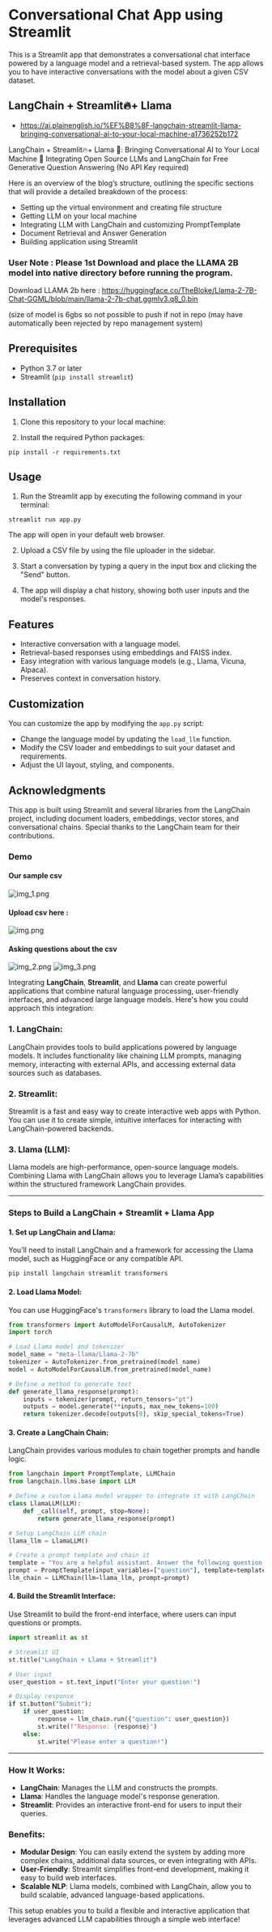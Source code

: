 # Conversational Chat App using Streamlit

This is a Streamlit app that demonstrates a conversational chat interface powered by a language model and a retrieval-based system. The app allows you to have interactive conversations with the model about a given CSV dataset.

## LangChain + Streamlit🔥+ Llama

* https://ai.plainenglish.io/%EF%B8%8F-langchain-streamlit-llama-bringing-conversational-ai-to-your-local-machine-a1736252b172

LangChain + Streamlit🔥+ Llama 🦙: Bringing Conversational AI to Your Local Machine 🤯
Integrating Open Source LLMs and LangChain for Free Generative Question Answering (No API Key required)

Here is an overview of the blog’s structure, outlining the specific sections that will provide a detailed breakdown of the process:

- Setting up the virtual environment and creating file structure
- Getting LLM on your local machine
- Integrating LLM with LangChain and customizing PromptTemplate
- Document Retrieval and Answer Generation
- Building application using Streamlit
  
### User Note : Please 1st Download and place the LLAMA 2B model into native directory before running the program.

Download LLAMA 2b here : https://huggingface.co/TheBloke/Llama-2-7B-Chat-GGML/blob/main/llama-2-7b-chat.ggmlv3.q8_0.bin

(size of model is 6gbs so not possible to push if not in repo (may have automatically been rejected by repo management system)

## Prerequisites

- Python 3.7 or later
- Streamlit (`pip install streamlit`)

## Installation

1. Clone this repository to your local machine:


2. Install the required Python packages:
```
pip install -r requirements.txt
```


## Usage

1. Run the Streamlit app by executing the following command in your terminal:

```
streamlit run app.py
```


The app will open in your default web browser.

2. Upload a CSV file by using the file uploader in the sidebar.

3. Start a conversation by typing a query in the input box and clicking the "Send" button.

4. The app will display a chat history, showing both user inputs and the model's responses.

## Features

- Interactive conversation with a language model.
- Retrieval-based responses using embeddings and FAISS index.
- Easy integration with various language models (e.g., Llama, Vicuna, Alpaca).
- Preserves context in conversation history.

## Customization

You can customize the app by modifying the `app.py` script:

- Change the language model by updating the `load_llm` function.
- Modify the CSV loader and embeddings to suit your dataset and requirements.
- Adjust the UI layout, styling, and components.

## Acknowledgments

This app is built using Streamlit and several libraries from the LangChain project, including document loaders, embeddings, vector stores, and conversational chains. Special thanks to the LangChain team for their contributions.

### Demo
#### Our sample csv
![img_1.png](img_1.png)

#### Upload csv here :
![img.png](img.png)

#### Asking questions about the csv
![img_2.png](img_2.png)
![img_3.png](img_3.png)


Integrating **LangChain**, **Streamlit**, and **Llama** can create powerful applications that combine natural language processing, user-friendly interfaces, and advanced large language models. Here's how you could approach this integration:

### 1. **LangChain:**
   LangChain provides tools to build applications powered by language models. It includes functionality like chaining LLM prompts, managing memory, interacting with external APIs, and accessing external data sources such as databases.

### 2. **Streamlit:**
   Streamlit is a fast and easy way to create interactive web apps with Python. You can use it to create simple, intuitive interfaces for interacting with LangChain-powered backends.

### 3. **Llama (LLM):**
   Llama models are high-performance, open-source language models. Combining Llama with LangChain allows you to leverage Llama’s capabilities within the structured framework LangChain provides.

---

### Steps to Build a LangChain + Streamlit + Llama App

#### **1. Set up LangChain and Llama:**

You’ll need to install LangChain and a framework for accessing the Llama model, such as HuggingFace or any compatible API.

```bash
pip install langchain streamlit transformers
```

#### **2. Load Llama Model:**

You can use HuggingFace's `transformers` library to load the Llama model.

```python
from transformers import AutoModelForCausalLM, AutoTokenizer
import torch

# Load Llama model and tokenizer
model_name = "meta-llama/Llama-2-7b"
tokenizer = AutoTokenizer.from_pretrained(model_name)
model = AutoModelForCausalLM.from_pretrained(model_name)

# Define a method to generate text
def generate_llama_response(prompt):
    inputs = tokenizer(prompt, return_tensors="pt")
    outputs = model.generate(**inputs, max_new_tokens=100)
    return tokenizer.decode(outputs[0], skip_special_tokens=True)
```

#### **3. Create a LangChain Chain:**

LangChain provides various modules to chain together prompts and handle logic.

```python
from langchain import PromptTemplate, LLMChain
from langchain.llms.base import LLM

# Define a custom Llama model wrapper to integrate it with LangChain
class LlamaLLM(LLM):
    def _call(self, prompt, stop=None):
        return generate_llama_response(prompt)

# Setup LangChain LLM chain
llama_llm = LlamaLLM()

# Create a prompt template and chain it
template = "You are a helpful assistant. Answer the following question: {question}"
prompt = PromptTemplate(input_variables=["question"], template=template)
llm_chain = LLMChain(llm=llama_llm, prompt=prompt)
```

#### **4. Build the Streamlit Interface:**

Use Streamlit to build the front-end interface, where users can input questions or prompts.

```python
import streamlit as st

# Streamlit UI
st.title("LangChain + Llama + Streamlit")

# User input
user_question = st.text_input("Enter your question:")

# Display response
if st.button("Submit"):
    if user_question:
        response = llm_chain.run({"question": user_question})
        st.write(f"Response: {response}")
    else:
        st.write("Please enter a question!")
```

---

### How It Works:
- **LangChain**: Manages the LLM and constructs the prompts.
- **Llama**: Handles the language model's response generation.
- **Streamlit**: Provides an interactive front-end for users to input their queries.

### Benefits:
- **Modular Design**: You can easily extend the system by adding more complex chains, additional data sources, or even integrating with APIs.
- **User-Friendly**: Streamlit simplifies front-end development, making it easy to build web interfaces.
- **Scalable NLP**: Llama models, combined with LangChain, allow you to build scalable, advanced language-based applications.

This setup enables you to build a flexible and interactive application that leverages advanced LLM capabilities through a simple web interface!

